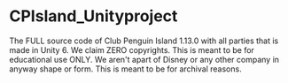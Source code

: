 # CPIsland_Unityproject
The FULL source code of Club Penguin Island 1.13.0 with all parties that is made in Unity 6. We claim ZERO copyrights. This is meant to be for educational use ONLY.  We aren't apart of Disney or any other company in anyway shape or form. This is meant to be for archival reasons.

